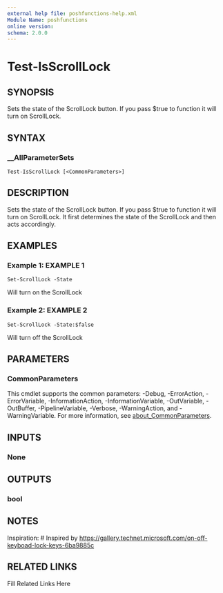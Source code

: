 ```yaml
---
external help file: poshfunctions-help.xml
Module Name: poshfunctions
online version: 
schema: 2.0.0
---
```


# Test-IsScrollLock

## SYNOPSIS

Sets the state of the ScrollLock button. If you pass $true to function it will turn on ScrollLock.

## SYNTAX

### __AllParameterSets

```
Test-IsScrollLock [<CommonParameters>]
```

## DESCRIPTION

Sets the state of the ScrollLock button.
If you pass $true to function it will turn on
ScrollLock.
It first determines the state of the ScrollLock and then acts accordingly.


## EXAMPLES

### Example 1: EXAMPLE 1

```
Set-ScrollLock -State
```

Will turn on the ScrollLock





### Example 2: EXAMPLE 2

```
Set-ScrollLock -State:$false
```

Will turn off the ScrollLock






## PARAMETERS


### CommonParameters

This cmdlet supports the common parameters: -Debug, -ErrorAction, -ErrorVariable, -InformationAction, -InformationVariable, -OutVariable, -OutBuffer, -PipelineVariable, -Verbose, -WarningAction, and -WarningVariable. For more information, see [about_CommonParameters](http://go.microsoft.com/fwlink/?LinkID=113216).

## INPUTS

### None


## OUTPUTS

### bool


## NOTES

Inspiration: # Inspired by https://gallery.technet.microsoft.com/on-off-keyboad-lock-keys-6ba9885c


## RELATED LINKS

Fill Related Links Here

